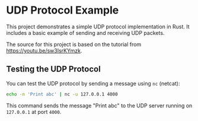 # UDP Protocol Example

This project demonstrates a simple UDP protocol implementation in Rust. It includes a basic example of sending and receiving UDP packets.

The source for this project is based on the tutorial from <https://youtu.be/sw3IsrKYmzk>.

## Testing the UDP Protocol

You can test the UDP protocol by sending a message using `nc` (netcat):

```bash
echo -n 'Print abc' | nc -u 127.0.0.1 4000
```

This command sends the message "Print abc" to the UDP server running on `127.0.0.1` at port `4000`.
